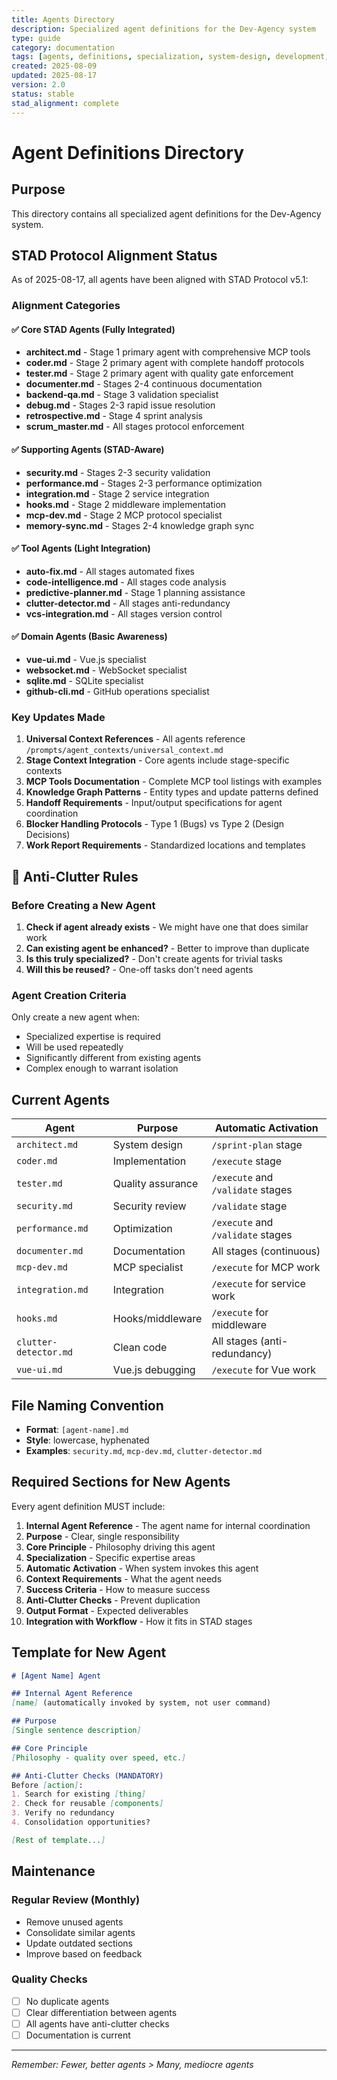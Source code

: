 ```yaml
---
title: Agents Directory
description: Specialized agent definitions for the Dev-Agency system
type: guide
category: documentation
tags: [agents, definitions, specialization, system-design, development, stad]
created: 2025-08-09
updated: 2025-08-17
version: 2.0
status: stable
stad_alignment: complete
---
```


# Agent Definitions Directory

## Purpose
This directory contains all specialized agent definitions for the Dev-Agency system.

## STAD Protocol Alignment Status

As of 2025-08-17, all agents have been aligned with STAD Protocol v5.1:

### Alignment Categories

#### ✅ Core STAD Agents (Fully Integrated)
- **architect.md** - Stage 1 primary agent with comprehensive MCP tools
- **coder.md** - Stage 2 primary agent with complete handoff protocols
- **tester.md** - Stage 2 primary agent with quality gate enforcement
- **documenter.md** - Stages 2-4 continuous documentation
- **backend-qa.md** - Stage 3 validation specialist
- **debug.md** - Stages 2-3 rapid issue resolution
- **retrospective.md** - Stage 4 sprint analysis
- **scrum_master.md** - All stages protocol enforcement

#### ✅ Supporting Agents (STAD-Aware)
- **security.md** - Stages 2-3 security validation
- **performance.md** - Stages 2-3 performance optimization
- **integration.md** - Stage 2 service integration
- **hooks.md** - Stage 2 middleware implementation
- **mcp-dev.md** - Stage 2 MCP protocol specialist
- **memory-sync.md** - Stages 2-4 knowledge graph sync

#### ✅ Tool Agents (Light Integration)
- **auto-fix.md** - All stages automated fixes
- **code-intelligence.md** - All stages code analysis
- **predictive-planner.md** - Stage 1 planning assistance
- **clutter-detector.md** - All stages anti-redundancy
- **vcs-integration.md** - All stages version control

#### ✅ Domain Agents (Basic Awareness)
- **vue-ui.md** - Vue.js specialist
- **websocket.md** - WebSocket specialist
- **sqlite.md** - SQLite specialist
- **github-cli.md** - GitHub operations specialist

### Key Updates Made
1. **Universal Context References** - All agents reference `/prompts/agent_contexts/universal_context.md`
2. **Stage Context Integration** - Core agents include stage-specific contexts
3. **MCP Tools Documentation** - Complete MCP tool listings with examples
4. **Knowledge Graph Patterns** - Entity types and update patterns defined
5. **Handoff Requirements** - Input/output specifications for agent coordination
6. **Blocker Handling Protocols** - Type 1 (Bugs) vs Type 2 (Design Decisions)
7. **Work Report Requirements** - Standardized locations and templates

## 🚫 Anti-Clutter Rules

### Before Creating a New Agent
1. **Check if agent already exists** - We might have one that does similar work
2. **Can existing agent be enhanced?** - Better to improve than duplicate
3. **Is this truly specialized?** - Don't create agents for trivial tasks
4. **Will this be reused?** - One-off tasks don't need agents

### Agent Creation Criteria
Only create a new agent when:
- Specialized expertise is required
- Will be used repeatedly
- Significantly different from existing agents
- Complex enough to warrant isolation

## Current Agents

| Agent | Purpose | Automatic Activation |
|-------|---------|----------------------|
| `architect.md` | System design | `/sprint-plan` stage |
| `coder.md` | Implementation | `/execute` stage |
| `tester.md` | Quality assurance | `/execute` and `/validate` stages |
| `security.md` | Security review | `/validate` stage |
| `performance.md` | Optimization | `/execute` and `/validate` stages |
| `documenter.md` | Documentation | All stages (continuous) |
| `mcp-dev.md` | MCP specialist | `/execute` for MCP work |
| `integration.md` | Integration | `/execute` for service work |
| `hooks.md` | Hooks/middleware | `/execute` for middleware |
| `clutter-detector.md` | Clean code | All stages (anti-redundancy) |
| `vue-ui.md` | Vue.js debugging | `/execute` for Vue work |

## File Naming Convention
- **Format**: `[agent-name].md`
- **Style**: lowercase, hyphenated
- **Examples**: `security.md`, `mcp-dev.md`, `clutter-detector.md`

## Required Sections for New Agents
Every agent definition MUST include:

1. **Internal Agent Reference** - The agent name for internal coordination
2. **Purpose** - Clear, single responsibility
3. **Core Principle** - Philosophy driving this agent
4. **Specialization** - Specific expertise areas
5. **Automatic Activation** - When system invokes this agent
6. **Context Requirements** - What the agent needs
7. **Success Criteria** - How to measure success
8. **Anti-Clutter Checks** - Prevent duplication
9. **Output Format** - Expected deliverables
10. **Integration with Workflow** - How it fits in STAD stages

## Template for New Agent
```markdown
# [Agent Name] Agent

## Internal Agent Reference
[name] (automatically invoked by system, not user command)

## Purpose
[Single sentence description]

## Core Principle
[Philosophy - quality over speed, etc.]

## Anti-Clutter Checks (MANDATORY)
Before [action]:
1. Search for existing [thing]
2. Check for reusable [components]
3. Verify no redundancy
4. Consolidation opportunities?

[Rest of template...]
```

## Maintenance

### Regular Review (Monthly)
- Remove unused agents
- Consolidate similar agents
- Update outdated sections
- Improve based on feedback

### Quality Checks
- [ ] No duplicate agents
- [ ] Clear differentiation between agents
- [ ] All agents have anti-clutter checks
- [ ] Documentation is current

---

*Remember: Fewer, better agents > Many, mediocre agents*